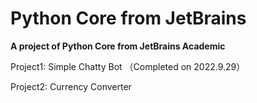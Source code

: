 # Python Core from JetBrains
**A project of Python Core from JetBrains Academic**

Project1: Simple Chatty Bot （Completed on 2022.9.29）

Project2: Currency Converter
